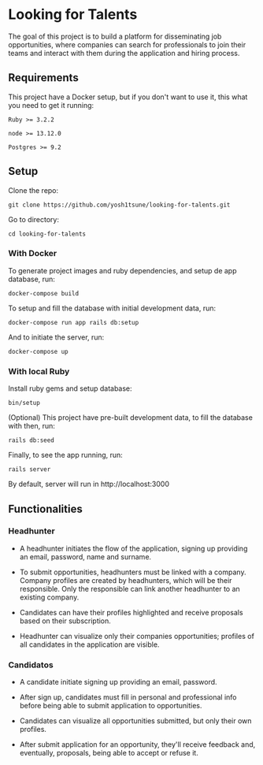 # Looking for Talents

The goal of this project is to build a platform for disseminating job opportunities, where companies can search for
professionals to join their teams and interact with them during the application and hiring process.

## Requirements

This project have a Docker setup, but if you don't want to use it, this what you need to get it running:

`Ruby >= 3.2.2`

`node >= 13.12.0`

`Postgres >= 9.2`

## Setup

Clone the repo:

```
git clone https://github.com/yosh1tsune/looking-for-talents.git
```

Go to directory:

```
cd looking-for-talents
```

### With Docker

To generate project images and ruby dependencies, and setup de app database, run:

```
docker-compose build
```

To setup and fill the database with initial development data, run:

```
docker-compose run app rails db:setup
```

And to initiate the server, run:

```
docker-compose up
```

### With local Ruby

Install ruby gems and setup database:

```
bin/setup
```

(Optional) This project have pre-built development data, to fill the database with then, run:

```
rails db:seed
```

Finally, to see the app running, run:

```
rails server
```

By default, server will run in http://localhost:3000

## Functionalities

### Headhunter

- A headhunter initiates the flow of the application, signing up providing an email, password, name and surname.

- To submit opportunities, headhunters must be linked with a company. Company profiles are created by headhunters, which will be their responsible. Only the responsible can link another headhunter to an existing company.

- Candidates can have their profiles highlighted and receive proposals based on their subscription.

- Headhunter can visualize only their companies opportunities; profiles of all candidates in the application are visible.

### Candidatos

- A candidate initiate signing up providing an email, password.

- After sign up, candidates must fill in personal and professional info before being able to submit application to opportunities.

- Candidates can visualize all opportunities submitted, but only their own profiles.

- After submit application for an opportunity, they'll receive feedback and, eventually, proposals, being able to accept or refuse it.